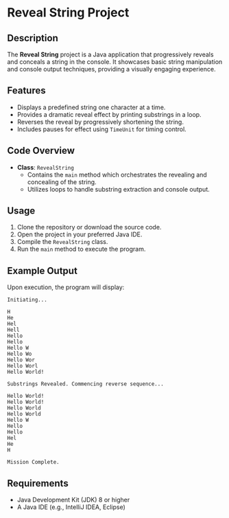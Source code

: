 # Reveal String Project

## Description
The **Reveal String** project is a Java application that progressively reveals and conceals a string in the console. It showcases basic string manipulation and console output techniques, providing a visually engaging experience.

## Features
- Displays a predefined string one character at a time.
- Provides a dramatic reveal effect by printing substrings in a loop.
- Reverses the reveal by progressively shortening the string.
- Includes pauses for effect using `TimeUnit` for timing control.

## Code Overview
- **Class**: `RevealString`
  - Contains the `main` method which orchestrates the revealing and concealing of the string.
  - Utilizes loops to handle substring extraction and console output.

## Usage
1. Clone the repository or download the source code.
2. Open the project in your preferred Java IDE.
3. Compile the `RevealString` class.
4. Run the `main` method to execute the program.

## Example Output
Upon execution, the program will display:
```
Initiating...

H
He
Hel
Hell
Hello
Hello 
Hello W
Hello Wo
Hello Wor
Hello Worl
Hello World!

Substrings Revealed. Commencing reverse sequence...

Hello World!
Hello World!
Hello World
Hello World
Hello W
Hello 
Hello
Hel
He
H

Mission Complete.
```

## Requirements
- Java Development Kit (JDK) 8 or higher
- A Java IDE (e.g., IntelliJ IDEA, Eclipse)
